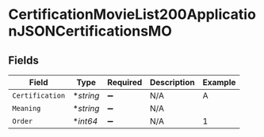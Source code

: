 # CertificationMovieList200ApplicationJSONCertificationsMO


## Fields

| Field              | Type               | Required           | Description        | Example            |
| ------------------ | ------------------ | ------------------ | ------------------ | ------------------ |
| `Certification`    | **string*          | :heavy_minus_sign: | N/A                | A                  |
| `Meaning`          | **string*          | :heavy_minus_sign: | N/A                |                    |
| `Order`            | **int64*           | :heavy_minus_sign: | N/A                | 1                  |